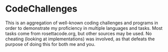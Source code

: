 # CodeChallenges
This is an aggregation of well-known coding challenges and programs in order to demonstrate my proficiency in multiple languages and tasks.
Most tasks come from rosettacode.org, but other sources may be used.
No cheating (looking at implementations) was involved, as that defeats the purpose of doing this for both me and you.

